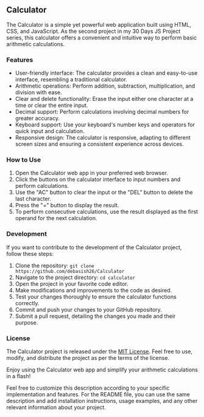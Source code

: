 ## Calculator

The Calculator is a simple yet powerful web application built using HTML, CSS, and JavaScript. As the second project in my 30 Days JS Project series, this calculator offers a convenient and intuitive way to perform basic arithmetic calculations.

### Features

- User-friendly interface: The calculator provides a clean and easy-to-use interface, resembling a traditional calculator.
- Arithmetic operations: Perform addition, subtraction, multiplication, and division with ease.
- Clear and delete functionality: Erase the input either one character at a time or clear the entire input.
- Decimal support: Perform calculations involving decimal numbers for greater accuracy.
- Keyboard support: Use your keyboard's number keys and operators for quick input and calculation.
- Responsive design: The calculator is responsive, adapting to different screen sizes and ensuring a consistent experience across devices.

### How to Use

1. Open the Calculator web app in your preferred web browser.
2. Click the buttons on the calculator interface to input numbers and perform calculations.
3. Use the "AC" button to clear the input or the "DEL" button to delete the last character.
4. Press the "=" button to display the result.
5. To perform consecutive calculations, use the result displayed as the first operand for the next calculation.

### Development

If you want to contribute to the development of the Calculator project, follow these steps:

1. Clone the repository: `git clone https://github.com/debasish26/Calculator`
2. Navigate to the project directory: `cd calculator`
3. Open the project in your favorite code editor.
4. Make modifications and improvements to the code as desired.
5. Test your changes thoroughly to ensure the calculator functions correctly.
6. Commit and push your changes to your GitHub repository.
7. Submit a pull request, detailing the changes you made and their purpose.

### License

The Calculator project is released under the [MIT License](https://opensource.org/licenses/MIT). Feel free to use, modify, and distribute the project as per the terms of the license.

Enjoy using the Calculator web app and simplify your arithmetic calculations in a flash!

Feel free to customize this description according to your specific implementation and features. For the README file, you can use the same description and add installation instructions, usage examples, and any other relevant information about your project.
